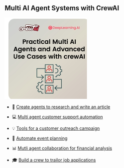## Multi AI Agent Systems with CrewAI 

![image3](https://github.com/micag2025/DeepLearningAI-CrewAI/blob/main/image2.jpeg)

- 🔮 [Create agents to research and write an article](https://github.com/micag2025/DeepLearningAI-CrewAI/tree/main/Multi_AI_Agent_Systems_with_CrewAI/Create_Agents_research_and_write)

- 💻 [Multi agent customer support automation](https://github.com/micag2025/DeepLearningAI-CrewAI/tree/main/Multi_AI_Agent_Systems_with_CrewAI/Mutli_Agent_customer_support_automation)

- 💡 [Tools for a customer outreach campaign](https://github.com/micag2025/DeepLearningAI-CrewAI/tree/main/Multi_AI_Agent_Systems_with_CrewAI/Tools_for_Customer_outreach_campaign)

- 🎉 [Automate event planning](https://github.com/micag2025/DeepLearningAI-CrewAI/tree/main/Multi_AI_Agent_Systems_with_CrewAI/Automate_event_planning)
  
- 📊 [Mutli agent collaboration for financial analysis](https://github.com/micag2025/DeepLearningAI-CrewAI/tree/main/Multi_AI_Agent_Systems_with_CrewAI/Multi_Agent_collaboration_for_financial_analysis)

- 🎓 [Build a crew to trailor job applications](https://github.com/micag2025/DeepLearningAI-CrewAI/tree/main/Multi_AI_Agent_Systems_with_CrewAI/Build_crew_trailor_job_applications)


